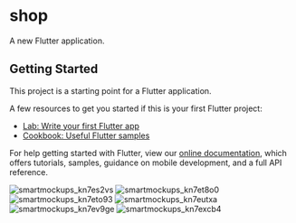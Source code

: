 # shop

A new Flutter application.

## Getting Started

This project is a starting point for a Flutter application.

A few resources to get you started if this is your first Flutter project:

- [Lab: Write your first Flutter app](https://flutter.dev/docs/get-started/codelab)
- [Cookbook: Useful Flutter samples](https://flutter.dev/docs/cookbook)

For help getting started with Flutter, view our
[online documentation](https://flutter.dev/docs), which offers tutorials,
samples, guidance on mobile development, and a full API reference.

![smartmockups_kn7es2vs](https://user-images.githubusercontent.com/72949361/113865318-3be58a00-97ac-11eb-90cd-f27b57b34330.png)
![smartmockups_kn7et8o0](https://user-images.githubusercontent.com/72949361/113865331-4011a780-97ac-11eb-9377-a0d42cf2c6b1.png)
![smartmockups_kn7eto93](https://user-images.githubusercontent.com/72949361/113865343-430c9800-97ac-11eb-9220-5ae31c3459a6.png)
![smartmockups_kn7eutxa](https://user-images.githubusercontent.com/72949361/113865364-4869e280-97ac-11eb-9480-88dfe470924d.png)
![smartmockups_kn7ev9ge](https://user-images.githubusercontent.com/72949361/113865374-4acc3c80-97ac-11eb-95ea-e0476940564a.png)
![smartmockups_kn7excb4](https://user-images.githubusercontent.com/72949361/113865380-4e5fc380-97ac-11eb-8c37-988d7138e183.png)
